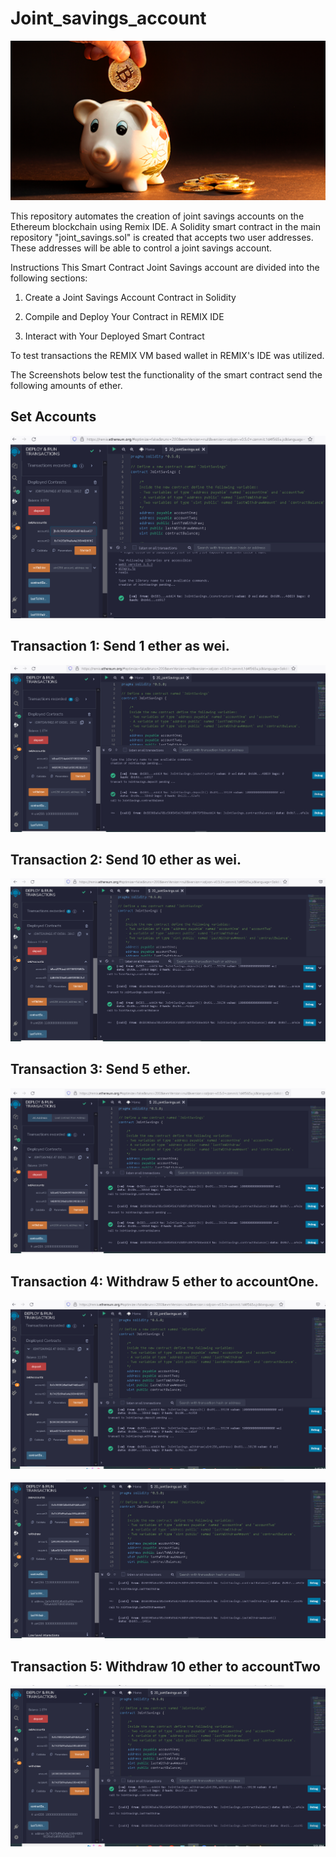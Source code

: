 # Joint_savings_account
![](/Images/20-5-challenge-image.png)

This repository automates the creation of joint savings accounts on the Ethereum blockchain using Remix IDE. A Solidity smart contract in the main repository "joint_savings.sol" is created that accepts two user addresses. These addresses will be able to control a joint savings account.

Instructions
This Smart Contract Joint Savings account are divided into the following sections:


1. Create a Joint Savings Account Contract in Solidity


2. Compile and Deploy Your Contract in REMIX IDE


3. Interact with Your Deployed Smart Contract

To test transactions the REMIX VM based wallet in REMIX's IDE was utilized.


The Screenshots below test the functionality of the smart contract send the following amounts of ether. 

## Set Accounts
![](/Execution_Results/deploy1.png)


## Transaction 1: Send 1 ether as wei.
![](/Execution_Results/d_1eth_cbalance.png)

## Transaction 2: Send 10 ether as wei.
![](/Execution_Results/d_10eth_cbalance.png)

## Transaction 3: Send 5 ether.
![](/Execution_Results/d_5eth_cbalance.png)


## Transaction 4: Withdraw 5 ether to accountOne.
![](/Execution_Results/withdraw5eth.png)

![](/Execution_Results/balance1withdraw5eth_and_lastFxs.png)

## Transaction 5: Withdraw 10 ether to accountTwo
![](/Execution_Results/balance2withdraw10ethACC2_lastFX.png)












